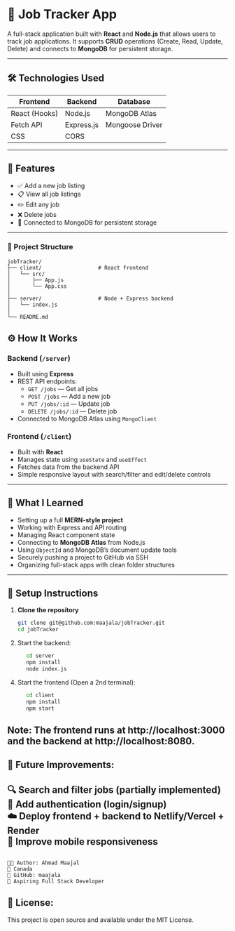 # 🧠 Job Tracker App

A full-stack application built with **React** and **Node.js** that allows users to track job applications. It supports **CRUD** operations (Create, Read, Update, Delete) and connects to **MongoDB** for persistent storage.

---

## 🛠️ Technologies Used

| Frontend       | Backend        | Database        |
|----------------|----------------|-----------------|
| React (Hooks)  | Node.js        | MongoDB Atlas   |
| Fetch API      | Express.js     | Mongoose Driver |
| CSS            | CORS           |                 |

---

## 🚀 Features

- ✅ Add a new job listing
- 📋 View all job listings
- ✏️ Edit any job
- ❌ Delete jobs
- 🔗 Connected to MongoDB for persistent storage

---

### 📁 Project Structure

```
jobTracker/
├── client/                  # React frontend
│   └── src/
│       ├── App.js
│       └── App.css
│
├── server/                  # Node + Express backend
│   └── index.js
│
└── README.md
```


## ⚙️ How It Works

### Backend (`/server`)
- Built using **Express**
- REST API endpoints:
  - `GET /jobs` — Get all jobs
  - `POST /jobs` — Add a new job
  - `PUT /jobs/:id` — Update job
  - `DELETE /jobs/:id` — Delete job
- Connected to MongoDB Atlas using `MongoClient`

### Frontend (`/client`)
- Built with **React**
- Manages state using `useState` and `useEffect`
- Fetches data from the backend API
- Simple responsive layout with search/filter and edit/delete controls

---

## 🧠 What I Learned

- Setting up a full **MERN-style project**
- Working with Express and API routing
- Managing React component state
- Connecting to **MongoDB Atlas** from Node.js
- Using `ObjectId` and MongoDB’s document update tools
- Securely pushing a project to GitHub via SSH
- Organizing full-stack apps with clean folder structures

---

## 🧪 Setup Instructions

1. **Clone the repository**
   ```bash
   git clone git@github.com:maajala/jobTracker.git
   cd jobTracker
   ```

2. Start the backend:
```bash
      cd server
      npm install
      node index.js
```
4. Start the frontend (Open a 2nd terminal): 
```bash
      cd client
      npm install
      npm start
  ```
Note: The frontend runs at http://localhost:3000 and the backend at http://localhost:8080.
---

## 📌 Future Improvements:

🔍 Search and filter jobs (partially implemented)  
🔐 Add authentication (login/signup)  
☁️ Deploy frontend + backend to Netlify/Vercel + Render  
📱 Improve mobile responsiveness  
---

## 
```
👨‍💻 Author: Ahmad Maajal 
📍 Canada 
🔗 GitHub: maajala 
💼 Aspiring Full Stack Developer 
```
## 📄 License:

 This project is open source and available under the MIT License.
